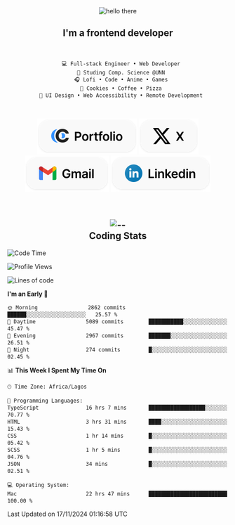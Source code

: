 <div align="center">
  
  <img src="https://readme-typing-svg.demolab.com?font=Fira+Code&weight=600&size=24&duration=4000&pause=300&color=3291FF&center=true&vCenter=true&random=false&width=300&height=24&lines=Hey+There;Hola;Namaste;Aloha;Bonjour;Konnichiwa" alt="hello there" height="36" width="300" />
  <h2>I'm a frontend developer</h2>
  
</div>

<br/>

<div align="center">
  
  ```
    💻 Full-stack Engineer • Web Developer
    💼 Studing Comp. Science @UNN
    🎧 Lofi • Code • Anime • Games
    🍪 Cookies • Coffee • Pizza
    📖 UI Design • Web Accessibility • Remote Development
  ```

</div>

<br/>

<div align="center">

  [![portfolio](./assets/badge-portfolio.svg)](https://okoyecharles.com)
  [![X](./assets/badge-x.svg)](https://x.com/okoyecharlesk)
  [![mail](./assets/badge-mail.svg)](mailto:okoyecharles509@gmail.com)
  [![linkedin](./assets/badge-linkedin.svg)](https://linkedin.com/in/okoyecharles)
  
</div>

<br/>



<div align="center">

  <h2>
    <img src="https://media.giphy.com/media/UVG0BN8TOMKkPOJS6e/giphy.gif?cid=790b7611dhvp8dydhh4r22mjr73owy4d5zzlo7s5zyk60w8s&ep=v1_stickers_search&rid=giphy.gif&ct=s" alt="--" height="50" width="50" />
    <br/>
    Coding Stats
  </h2>
  
</div>

<!--START_SECTION:waka-->
![Code Time](http://img.shields.io/badge/Code%20Time-431%20hrs%2042%20mins-blue)

![Profile Views](http://img.shields.io/badge/Profile%20Views-2-blue)

![Lines of code](https://img.shields.io/badge/From%20Hello%20World%20I%27ve%20Written-8.5%20million%20lines%20of%20code-blue)

**I'm an Early 🐤** 

```text
🌞 Morning                2862 commits        ██████░░░░░░░░░░░░░░░░░░░   25.57 % 
🌆 Daytime                5089 commits        ███████████░░░░░░░░░░░░░░   45.47 % 
🌃 Evening                2967 commits        ███████░░░░░░░░░░░░░░░░░░   26.51 % 
🌙 Night                  274 commits         █░░░░░░░░░░░░░░░░░░░░░░░░   02.45 % 
```


📊 **This Week I Spent My Time On** 

```text
🕑︎ Time Zone: Africa/Lagos

💬 Programming Languages: 
TypeScript               16 hrs 7 mins       ██████████████████░░░░░░░   70.77 % 
HTML                     3 hrs 31 mins       ████░░░░░░░░░░░░░░░░░░░░░   15.43 % 
CSS                      1 hr 14 mins        █░░░░░░░░░░░░░░░░░░░░░░░░   05.42 % 
SCSS                     1 hr 5 mins         █░░░░░░░░░░░░░░░░░░░░░░░░   04.76 % 
JSON                     34 mins             █░░░░░░░░░░░░░░░░░░░░░░░░   02.51 % 

💻 Operating System: 
Mac                      22 hrs 47 mins      █████████████████████████   100.00 % 
```


 Last Updated on 17/11/2024 01:16:58 UTC
<!--END_SECTION:waka-->
